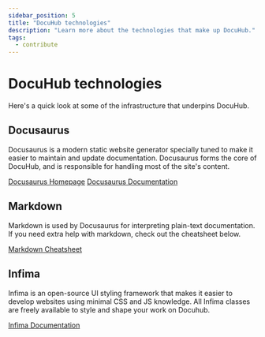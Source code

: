 ```yaml
---
sidebar_position: 5
title: "DocuHub technologies"
description: "Learn more about the technologies that make up DocuHub."
tags:
  - contribute
---
```


# DocuHub technologies

Here's a quick look at some of the infrastructure that underpins DocuHub.

## Docusaurus
Docusaurus is a modern static website generator specially tuned to make it easier to maintain and update documentation. Docusaurus forms the core of DocuHub, and is responsible for handling most of the site's content.

<a class="button button--active button--primary" href="https://docusaurus.io/">Docusaurus Homepage</a>
<a class="button button--active button--primary" href="https://docusaurus.io/docs/">Docusaurus Documentation</a>

## Markdown
Markdown is used by Docusaurus for interpreting plain-text documentation. If you need extra help with markdown, check out the cheatsheet below.

<a class="button button--active button--primary" href="https://github.com/adam-p/markdown-here/wiki/Markdown-Cheatsheet">Markdown Cheatsheet</a>

## Infima
Infima is an open-source UI styling framework that makes it easier to develop websites using minimal CSS and JS knowledge. All Infima classes are freely available to style and shape your work on Docuhub.

<a class="button button--active button--primary" href="https://docusaurus.io/docs/styling-layout#styling-your-site-with-infima">Infima Documentation</a>

<!-- TODO: TinaCMS was listed in the original list of cheat sheets, but its relevance to DocuHub is unclear. -->
<!-- Original link: https://tina.io/ -->